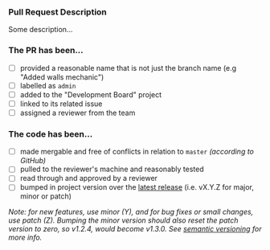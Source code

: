### Pull Request Description
<!-- Provide a brief description of what this PR does and how it can be tested below -->
Some description...

<!-- DO NOT delete the checklist below, make sure to complete each step after publishing the PR -->
### The PR has been...
- [ ] provided a reasonable name that is not just the branch name (e.g "Added walls mechanic")
- [ ] labelled as `admin`
- [ ] added to the "Development Board" project
- [ ] linked to its related issue
- [ ] assigned a reviewer from the team

### The code has been...
- [ ] made mergable and free of conflicts in relation to `master` *(according to GitHub)*
- [ ] pulled to the reviewer's machine and reasonably tested
- [ ] read through and approved by a reviewer
- [ ] bumped in project version over the [latest release](https://github.com/CapsCollective/ozymandias/releases) (i.e. vX.Y.Z for major, minor or patch)

_Note: for new features, use minor (Y), and for bug fixes or small changes, use patch (Z). Bumping the minor version should also reset the patch version to zero, so v1.2.4, would become v1.3.0. See [semantic versioning](https://semver.org) for more info._

<!-- Any questions related to the PR should be added as comments below, tagging a specific team member -->
